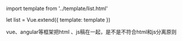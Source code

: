 import template from '../template/list.html'

let list = Vue.extend({
template: template
})


vue、angular等框架把html 、js稿在一起，是不是不符合html和js分离原则
